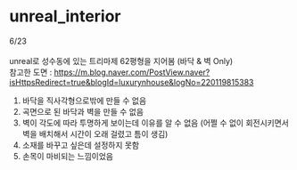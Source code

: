 # unreal_interior

6/23  
<desc>  
  unreal로 성수동에 있는 트리마제 62평형을 지어봄 (바닥 & 벽 Only)  
  참고한 도면 : https://m.blog.naver.com/PostView.naver?isHttpsRedirect=true&blogId=luxurynhouse&logNo=220119815383  
<issue>  
  1. 바닥을 직사각형으로밖에 만들 수 없음  
  2. 곡면으로 된 바닥과 벽을 만들 수 없음  
  3. 벽이 각도에 따라 투명하게 보이는데 이유를 알 수 없음 (어쩔 수 없이 회전시키면서 벽을 배치해서 시간이 오래 걸렸고 틈이 생김)  
  4. 소재를 바꾸고 싶은데 설정하지 못함  
  5. 손목이 마비되는 느낌이었음  
